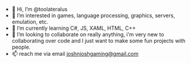 - 👋 Hi, I’m @toolateralus
- 👀 I’m interested in games, language processing, graphics, servers, emulation, etc.
- 🌱 I’m currently learning C#, JS, XAML, HTML, C++
- 💞️ I’m looking to collaborate on really anything, i'm very new to collaborating over code and I just want to make some fun projects with people.
- 📫 reach me via email joshnjoshgaming@gmail.com

<!---
toolateralus/toolateralus is a ✨ special ✨ repository because its `README.md` (this file) appears on your GitHub profile.
You can click the Preview link to take a look at your changes.
--->
